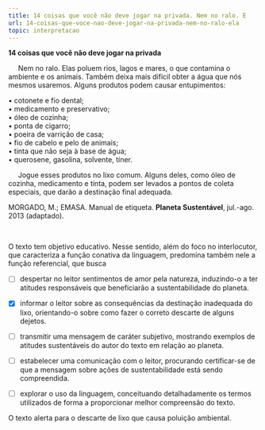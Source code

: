 ```yaml
---
title: 14 coisas que você não deve jogar na privada. Nem no ralo. E
url: 14-coisas-que-voce-nao-deve-jogar-na-privada-nem-no-ralo-ela
topic: interpretacao
---
```



**14 coisas que você não deve jogar na privada**

     Nem no ralo. Elas poluem rios, lagos e mares, o que contamina o ambiente e os animais. Também deixa mais difícil obter a água que nós mesmos usaremos. Alguns produtos podem causar entupimentos:

• cotonete e fio dental;\
• medicamento e preservativo;\
• óleo de cozinha;\
• ponta de cigarro;\
• poeira de varrição de casa;\
• fio de cabelo e pelo de animais;\
• tinta que não seja à base de água;\
• querosene, gasolina, solvente, tíner.

     Jogue esses produtos no lixo comum. Alguns deles, como óleo de cozinha, medicamento e tinta, podem ser levados a pontos de coleta especiais, que darão a destinação final adequada.

MORGADO, M.; EMASA. Manual de etiqueta. **Planeta Sustentável**, jul.-ago. 2013 (adaptado).

 

O texto tem objetivo educativo. Nesse sentido, além do foco no interlocutor, que caracteriza a função conativa da linguagem, predomina também nele a função referencial, que busca



- [ ] despertar no leitor sentimentos de amor pela natureza, induzindo-o a ter atitudes responsáveis que beneficiarão a sustentabilidade do planeta.
- [x] informar o leitor sobre as consequências da destinação inadequada do lixo, orientando-o sobre como fazer o correto descarte de alguns dejetos.
- [ ] transmitir uma mensagem de caráter subjetivo, mostrando exemplos de atitudes sustentáveis do autor do texto em relação ao planeta.
- [ ] estabelecer uma comunicação com o leitor, procurando certificar-se de que a mensagem sobre ações de sustentabilidade está sendo compreendida.
- [ ] explorar o uso da linguagem, conceituando detalhadamente os termos utilizados de forma a proporcionar melhor compreensão do texto.


O texto alerta para o descarte de lixo que causa poluição ambiental.
